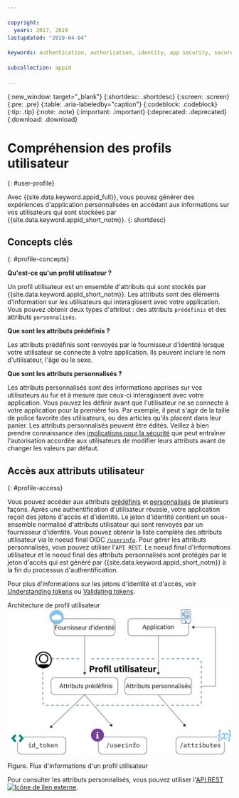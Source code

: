 ```yaml
---

copyright:
  years: 2017, 2019
lastupdated: "2019-04-04"

keywords: authentication, authorization, identity, app security, secure, user profiles, personalized apps, attributes, 

subcollection: appid

---
```


{:new_window: target="_blank"}
{:shortdesc: .shortdesc}
{:screen: .screen}
{:pre: .pre}
{:table: .aria-labeledby="caption"}
{:codeblock: .codeblock}
{:tip: .tip}
{:note: .note}
{:important: .important}
{:deprecated: .deprecated}
{:download: .download}

# Compréhension des profils utilisateur
{: #user-profile}

Avec {{site.data.keyword.appid_full}}, vous pouvez générer des expériences d'application personnalisées en accédant aux informations sur vos utilisateurs qui sont stockées par {{site.data.keyword.appid_short_notm}}.
{: shortdesc}

## Concepts clés
{: #profile-concepts}

**Qu'est-ce qu'un profil utilisateur ?**

Un profil utilisateur est un ensemble d'attributs qui sont stockés par {{site.data.keyword.appid_short_notm}}. Les attributs sont des éléments d'information sur les utilisateurs qui interagissent avec votre application. Vous pouvez obtenir deux types d'attribut : des attributs `prédéfinis` et des attributs `personnalisés`.



**Que sont les attributs prédéfinis ?**

Les attributs prédéfinis sont renvoyés par le fournisseur d'identité lorsque votre utilisateur se connecte à votre application. Ils peuvent inclure le nom d'utilisateur, l'âge ou le sexe.



**Que sont les attributs personnalisés ?**

Les attributs personnalisés sont des informations apprises sur vos utilisateurs au fur et à mesure que ceux-ci interagissent avec votre application. Vous pouvez les définir avant que l'utilisateur ne se connecte à votre application pour la première fois. Par exemple, il peut s'agir de la taille de police favorite des utilisateurs, ou des articles qu'ils placent dans leur panier. Les attributs personnalisés peuvent être édités. Veillez à bien prendre connaissance des [implications pour la sécurité](/docs/services/appid?topic=appid-custom-attributes) que peut entraîner l'autorisation accordée aux utilisateurs de modifier leurs attributs avant de changer les valeurs par défaut.


## Accès aux attributs utilisateur
{: #profile-access}

Vous pouvez accéder aux attributs [prédéfinis](/docs/services/appid?topic=appid-predefined-attributes) et [personnalisés](/docs/services/appid?topic=appid-custom-attributes) de plusieurs façons. Après une authentification d'utilisateur réussie, votre application reçoit des jetons d'accès et d'identité. Le jeton d'identité contient un sous-ensemble normalisé d'attributs utilisateur qui sont renvoyés par un fournisseur d'identité. Vous pouvez obtenir la liste complète des attributs utilisateur via le noeud final OIDC [`/userinfo`](https://us-south.appid.cloud.ibm.com/swagger-ui/#/Authorization_Server_V4/userInfo). Pour gérer les attributs personnalisés, vous pouvez utiliser l'`API REST`. Le noeud final d'informations utilisateur et le noeud final des attributs personnalisés sont protégés par le jeton d'accès qui est généré par {{site.data.keyword.appid_short_notm}} à la fin du processus d'authentification.

Pour plus d'informations sur les jetons d'identité et d'accès, voir [Understanding tokens](/docs/services/appid?topic=appid-tokens#tokens) ou [Validating tokens](/docs/services/appid?topic=appid-token-validation).

Architecture de profil utilisateur ![{{site.data.keyword.appid_short_notm}}](images/user-profile1.png)

Figure. Flux d'informations d'un profil utilisateur

Pour consulter les attributs personnalisés, vous pouvez utiliser l'<a href="https://us-south.appid.cloud.ibm.com/swagger-ui/#/Attributes" target="_blank">API REST<img src="../../icons/launch-glyph.svg" alt="Icône de lien externe"></a>.

